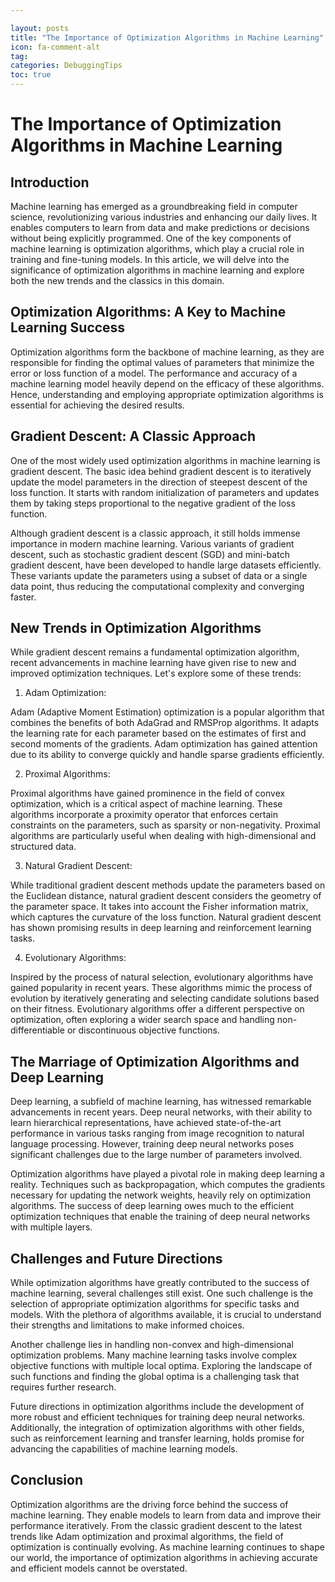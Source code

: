 ```yaml
---

layout: posts
title: "The Importance of Optimization Algorithms in Machine Learning"
icon: fa-comment-alt
tag:      
categories: DebuggingTips
toc: true
---
```




# The Importance of Optimization Algorithms in Machine Learning

## Introduction

Machine learning has emerged as a groundbreaking field in computer science, revolutionizing various industries and enhancing our daily lives. It enables computers to learn from data and make predictions or decisions without being explicitly programmed. One of the key components of machine learning is optimization algorithms, which play a crucial role in training and fine-tuning models. In this article, we will delve into the significance of optimization algorithms in machine learning and explore both the new trends and the classics in this domain.

## Optimization Algorithms: A Key to Machine Learning Success

Optimization algorithms form the backbone of machine learning, as they are responsible for finding the optimal values of parameters that minimize the error or loss function of a model. The performance and accuracy of a machine learning model heavily depend on the efficacy of these algorithms. Hence, understanding and employing appropriate optimization algorithms is essential for achieving the desired results.

## Gradient Descent: A Classic Approach

One of the most widely used optimization algorithms in machine learning is gradient descent. The basic idea behind gradient descent is to iteratively update the model parameters in the direction of steepest descent of the loss function. It starts with random initialization of parameters and updates them by taking steps proportional to the negative gradient of the loss function.

Although gradient descent is a classic approach, it still holds immense importance in modern machine learning. Various variants of gradient descent, such as stochastic gradient descent (SGD) and mini-batch gradient descent, have been developed to handle large datasets efficiently. These variants update the parameters using a subset of data or a single data point, thus reducing the computational complexity and converging faster.

## New Trends in Optimization Algorithms

While gradient descent remains a fundamental optimization algorithm, recent advancements in machine learning have given rise to new and improved optimization techniques. Let's explore some of these trends:

1. Adam Optimization:

Adam (Adaptive Moment Estimation) optimization is a popular algorithm that combines the benefits of both AdaGrad and RMSProp algorithms. It adapts the learning rate for each parameter based on the estimates of first and second moments of the gradients. Adam optimization has gained attention due to its ability to converge quickly and handle sparse gradients efficiently.

2. Proximal Algorithms:

Proximal algorithms have gained prominence in the field of convex optimization, which is a critical aspect of machine learning. These algorithms incorporate a proximity operator that enforces certain constraints on the parameters, such as sparsity or non-negativity. Proximal algorithms are particularly useful when dealing with high-dimensional and structured data.

3. Natural Gradient Descent:

While traditional gradient descent methods update the parameters based on the Euclidean distance, natural gradient descent considers the geometry of the parameter space. It takes into account the Fisher information matrix, which captures the curvature of the loss function. Natural gradient descent has shown promising results in deep learning and reinforcement learning tasks.

4. Evolutionary Algorithms:

Inspired by the process of natural selection, evolutionary algorithms have gained popularity in recent years. These algorithms mimic the process of evolution by iteratively generating and selecting candidate solutions based on their fitness. Evolutionary algorithms offer a different perspective on optimization, often exploring a wider search space and handling non-differentiable or discontinuous objective functions.

## The Marriage of Optimization Algorithms and Deep Learning

Deep learning, a subfield of machine learning, has witnessed remarkable advancements in recent years. Deep neural networks, with their ability to learn hierarchical representations, have achieved state-of-the-art performance in various tasks ranging from image recognition to natural language processing. However, training deep neural networks poses significant challenges due to the large number of parameters involved.

Optimization algorithms have played a pivotal role in making deep learning a reality. Techniques such as backpropagation, which computes the gradients necessary for updating the network weights, heavily rely on optimization algorithms. The success of deep learning owes much to the efficient optimization techniques that enable the training of deep neural networks with multiple layers.

## Challenges and Future Directions

While optimization algorithms have greatly contributed to the success of machine learning, several challenges still exist. One such challenge is the selection of appropriate optimization algorithms for specific tasks and models. With the plethora of algorithms available, it is crucial to understand their strengths and limitations to make informed choices.

Another challenge lies in handling non-convex and high-dimensional optimization problems. Many machine learning tasks involve complex objective functions with multiple local optima. Exploring the landscape of such functions and finding the global optima is a challenging task that requires further research.

Future directions in optimization algorithms include the development of more robust and efficient techniques for training deep neural networks. Additionally, the integration of optimization algorithms with other fields, such as reinforcement learning and transfer learning, holds promise for advancing the capabilities of machine learning models.

## Conclusion

Optimization algorithms are the driving force behind the success of machine learning. They enable models to learn from data and improve their performance iteratively. From the classic gradient descent to the latest trends like Adam optimization and proximal algorithms, the field of optimization is continually evolving. As machine learning continues to shape our world, the importance of optimization algorithms in achieving accurate and efficient models cannot be overstated.